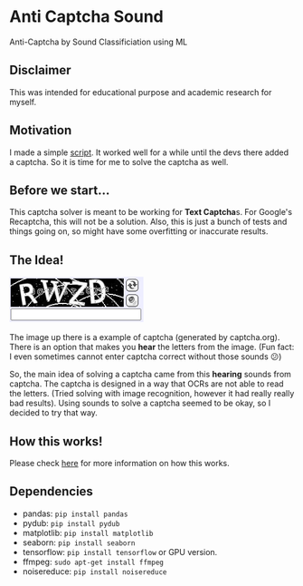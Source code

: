 # Anti Captcha Sound
Anti-Captcha by Sound Classificiation using ML

## Disclaimer
This was intended for educational purpose and academic research for myself.

## Motivation
I made a simple [script](https://github.com/gooday2die/CulturelandPython). It worked well for a while until the devs there added a captcha. So it is time for me to solve the captcha as well.

## Before we start...
This captcha solver is meant to be working for **Text Captcha**s. For Google's Recaptcha, this will not be a solution. Also, this is just a bunch of tests and things going on, so might have some overfitting or inaccurate results.

## The Idea!

![Captcha Example](https://raw.githubusercontent.com/gooday2die/Anti-Captcha-Sound/main/github/pics/example_1.png)

The image up there is a example of captcha (generated by captcha.org). There is an option that makes you **hear** the letters from the image. (Fun fact: I even sometimes cannot enter captcha correct without those sounds :confused:)

So, the main idea of solving a captcha came from this **hearing** sounds from captcha. The captcha is designed in a way that OCRs are not able to read the letters. (Tried solving with image recognition, however it had really really bad results). Using sounds to solve a captcha seemed to be okay,  so I decided to try that way.

## How this works!
Please check [here](https://github.com/gooday2die/Anti-Captcha-Sound/blob/main/github/howthisworks.md) for more information on how this works.

## Dependencies
- pandas: `pip install pandas`
- pydub: `pip install pydub`
- matplotlib: `pip install matplotlib`
- seaborn: `pip install seaborn`
- tensorflow: `pip install tensorflow` or GPU version.
- ffmpeg: `sudo apt-get install ffmpeg`
- noisereduce: `pip install noisereduce`
